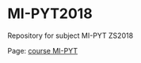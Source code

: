 # MI-PYT2018
Repository for subject MI-PYT ZS2018

Page: [course MI-PYT](https://naucse.python.cz/2018/mipyt-zima/)

